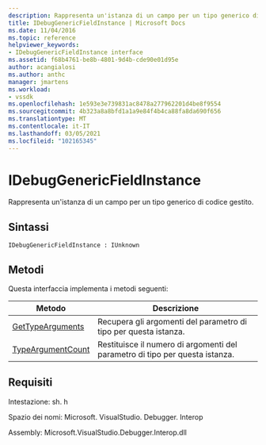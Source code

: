 ```yaml
---
description: Rappresenta un'istanza di un campo per un tipo generico di codice gestito.
title: IDebugGenericFieldInstance | Microsoft Docs
ms.date: 11/04/2016
ms.topic: reference
helpviewer_keywords:
- IDebugGenericFieldInstance interface
ms.assetid: f68b4761-be8b-4801-9d4b-cde90e01d95e
author: acangialosi
ms.author: anthc
manager: jmartens
ms.workload:
- vssdk
ms.openlocfilehash: 1e593e3e739831ac8478a277962201d4be8f9554
ms.sourcegitcommit: 4b323a8a8bfd1a1a9e84f4b4ca88fa8da690f656
ms.translationtype: MT
ms.contentlocale: it-IT
ms.lasthandoff: 03/05/2021
ms.locfileid: "102165345"
---
```

# <a name="idebuggenericfieldinstance"></a>IDebugGenericFieldInstance
Rappresenta un'istanza di un campo per un tipo generico di codice gestito.

## <a name="syntax"></a>Sintassi

```
IDebugGenericFieldInstance : IUnknown
```

## <a name="methods"></a>Metodi
 Questa interfaccia implementa i metodi seguenti:

|Metodo|Descrizione|
|------------|-----------------|
|[GetTypeArguments](../../../extensibility/debugger/reference/idebuggenericfieldinstance-gettypearguments.md)|Recupera gli argomenti del parametro di tipo per questa istanza.|
|[TypeArgumentCount](../../../extensibility/debugger/reference/idebuggenericfieldinstance-typeargumentcount.md)|Restituisce il numero di argomenti del parametro di tipo per questa istanza.|

## <a name="requirements"></a>Requisiti
 Intestazione: sh. h

 Spazio dei nomi: Microsoft. VisualStudio. Debugger. Interop

 Assembly: Microsoft.VisualStudio.Debugger.Interop.dll
